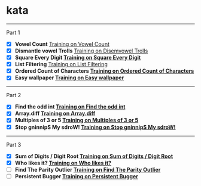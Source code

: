 # kata
 
---
Part 1
- [x]  **Vowel Count** [Training on Vowel Count](https://www.codewars.com/kata/54ff3102c1bad923760001f3/train/csharp)
- [x]  **Dismantle vowel Trolls** [Training on Disemvowel Trolls](https://www.codewars.com/kata/52fba66badcd10859f00097e/train/csharp)
- [x]  **Square Every Digit [Training on Square Every Digit](https://www.codewars.com/kata/546e2562b03326a88e000020/train/csharp)**
- [x]  **List Filtering** [Training on List Filtering](https://www.codewars.com/kata/53dbd5315a3c69eed20002dd/train/csharp)
- [x]  **Ordered Count of Characters [Training on Ordered Count of Characters](https://www.codewars.com/kata/57a6633153ba33189e000074/train/csharp)**
- [x]  **Easy wallpaper [Training on Easy wallpaper](https://www.codewars.com/kata/567501aec64b81e252000003/train/csharp)**
---
Part 2
- [x]  **Find the odd int [Training on Find the odd int](https://www.codewars.com/kata/54da5a58ea159efa38000836)**
- [x]  **Array.diff [Training on Array.diff](https://www.codewars.com/kata/523f5d21c841566fde000009)**
- [x]  **Multiples of 3 or 5 [Training on Multiples of 3 or 5](https://www.codewars.com/kata/514b92a657cdc65150000006)**
- [x]  **Stop gninnipS My sdroW! [Training on Stop gninnipS My sdroW!](https://www.codewars.com/kata/5264d2b162488dc400000001)**
---
Part 3
- [x]  **Sum of Digits / Digit Root [Training on Sum of Digits / Digit Root](https://www.codewars.com/kata/541c8630095125aba6000c00)**
- [x]  **Who likes it? [Training on Who likes it?](https://www.codewars.com/kata/5266876b8f4bf2da9b000362)**
- [ ]  **Find The Parity Outlier [Training on Find The Parity Outlier](https://www.codewars.com/kata/5526fc09a1bbd946250002dc)**
- [ ]  **Persistent Bugger [Training on Persistent Bugger](https://www.codewars.com/kata/55bf01e5a717a0d57e0000ec)**
